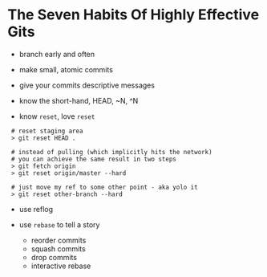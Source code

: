 # The Seven Habits Of Highly Effective Gits

 - branch early and often

 - make small, atomic commits

 - give your commits descriptive messages

 - know the short-hand, HEAD, ~N, ^N

 - know `reset`, love `reset`

```
 # reset staging area
 > git reset HEAD .

 # instead of pulling (which implicitly hits the network)
 # you can achieve the same result in two steps
 > git fetch origin
 > git reset origin/master --hard

 # just move my ref to some other point - aka yolo it
 > git reset other-branch --hard
```

 - use reflog

 - use `rebase` to tell a story
   - reorder commits
   - squash commits
   - drop commits
   - interactive rebase
